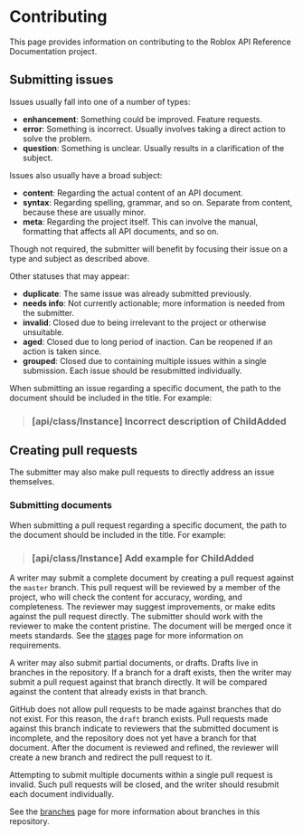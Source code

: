 # Contributing
This page provides information on contributing to the Roblox API Reference
Documentation project.

## Submitting issues
Issues usually fall into one of a number of types:

- **enhancement**: Something could be improved. Feature requests.
- **error**: Something is incorrect. Usually involves taking a direct action to
  solve the problem.
- **question**: Something is unclear. Usually results in a clarification of the
  subject.

Issues also usually have a broad subject:
- **content**: Regarding the actual content of an API document.
- **syntax**: Regarding spelling, grammar, and so on. Separate from content,
  because these are usually minor.
- **meta**: Regarding the project itself. This can involve the manual,
  formatting that affects all API documents, and so on.

Though not required, the submitter will benefit by focusing their issue on a
type and subject as described above.

Other statuses that may appear:
- **duplicate**: The same issue was already submitted previously.
- **needs info**: Not currently actionable; more information is needed from the
  submitter.
- **invalid**: Closed due to being irrelevant to the project or otherwise
  unsuitable.
- **aged**: Closed due to long period of inaction. Can be reopened if an action
  is taken since.
- **grouped**: Closed due to containing multiple issues within a single
  submission. Each issue should be resubmitted individually.

When submitting an issue regarding a specific document, the path to the document
should be included in the title. For example:

> ### [api/class/Instance] Incorrect description of ChildAdded

## Creating pull requests
The submitter may also make pull requests to directly address an issue
themselves.

### Submitting documents
When submitting a pull request regarding a specific document, the path to the
document should be included in the title. For example:

> ### [api/class/Instance] Add example for ChildAdded

A writer may submit a complete document by creating a pull request against the
`master` branch. This pull request will be reviewed by a member of the project,
who will check the content for accuracy, wording, and completeness. The reviewer
may suggest improvements, or make edits against the pull request directly. The
submitter should work with the reviewer to make the content pristine. The
document will be merged once it meets standards. See the [stages](man/stages.md)
page for more information on requirements.

A writer may also submit partial documents, or drafts. Drafts live in branches
in the repository. If a branch for a draft exists, then the writer may submit a
pull request against that branch directly. It will be compared against the
content that already exists in that branch.

GitHub does not allow pull requests to be made against branches that do not
exist. For this reason, the `draft` branch exists. Pull requests made against
this branch indicate to reviewers that the submitted document is incomplete, and
the repository does not yet have a branch for that document. After the document
is reviewed and refined, the reviewer will create a new branch and redirect the
pull request to it.

Attempting to submit multiple documents within a single pull request is invalid.
Such pull requests will be closed, and the writer should resubmit each document
individually.

See the [branches](man/branches.md) page for more information about branches in
this repository.
